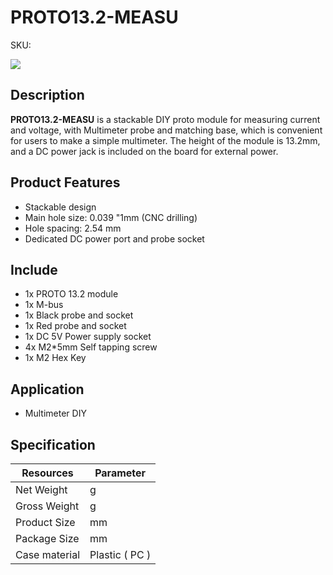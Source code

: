 # PROTO13.2-MEASU

<el-tag effect="plain">SKU:</el-tag>

<div class="product_pic"><img src="assets/img/product_pics/unit/tvoc/tvoc.webp"></div>


## Description

**PROTO13.2-MEASU** is a stackable DIY proto module for measuring current and voltage, with Multimeter probe and matching base, which is convenient for users to make a simple multimeter. The height of the module is 13.2mm, and a DC power jack is included on the board for external power.

## Product Features

- Stackable design
- Main hole size: 0.039 "1mm (CNC drilling)
- Hole spacing: 2.54 mm
- Dedicated DC power port and probe socket

## Include

-  1x PROTO 13.2 module
-  1x M-bus
-  1x Black probe and socket
-  1x Red probe and socket
-  1x DC 5V Power supply socket
-  4x M2*5mm Self tapping screw
-  1x M2 Hex Key

## Application

- Multimeter DIY

## Specification

<table class="table-1">
    <thead>
    <tr>
        <th>Resources</th>
        <th>Parameter</th>
    </tr>
    </thead>
    <tbody>
        <tr>
            <td>Net Weight</td>
            <td>g</td>
        </tr>
        <tr>
            <td>Gross Weight</td>
            <td>g</td>
        </tr>
        <tr>
            <td>Product Size</td>
            <td>mm</td>
        </tr>
        <tr>
            <td>Package Size</td>
            <td>mm</td>
        </tr>
        <tr>
            <td>Case material</td>
            <td>Plastic ( PC )</td>
        </tr>
     </tbody>
</table>

<script>

   var purchase_link = '';

   anchor_search(purchase_link);
   scrollFunc();

</script>

